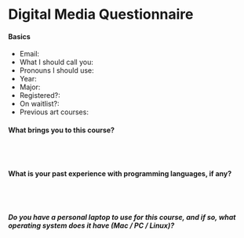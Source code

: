 # Digital Media Questionnaire

#### Basics
- Email:
- What I should call you:
- Pronouns I should use:
- Year:
- Major:
- Registered?:
- On waitlist?:
- Previous art courses:


#### What brings you to this course?

<br /><br />

#### What is your past experience with programming languages, if any?

<br /><br />

##### Do you have a personal laptop to use for this course, and if so, what operating system does it have (Mac / PC / Linux)?

